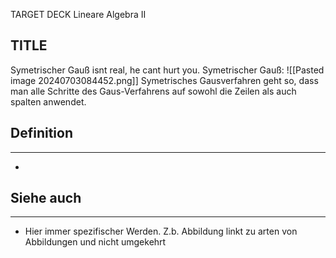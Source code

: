 
TARGET DECK
Lineare Algebra II

TITLE
--
Symetrischer Gauß isnt real, he cant hurt you.
Symetrischer Gauß:
![[Pasted image 20240703084452.png]]
Symetrisches Gausverfahren geht so, dass man alle Schritte des Gaus-Verfahrens auf sowohl die Zeilen als auch spalten anwendet.
## Definition
***
-
## Siehe auch
***
* Hier immer spezifischer Werden. Z.b. Abbildung linkt zu arten von Abbildungen und nicht umgekehrt